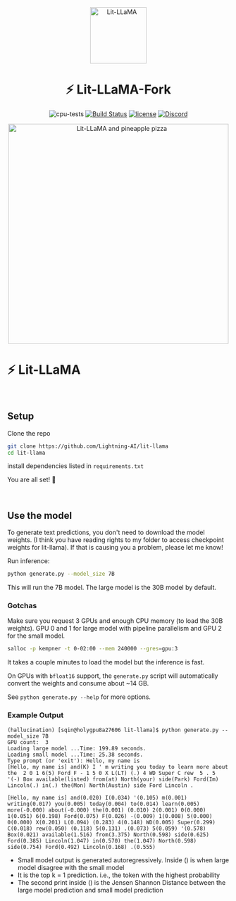 <div align="center">
<img src="https://pl-public-data.s3.amazonaws.com/assets_lightning/Lit_LLaMA_Badge3x.png" alt="Lit-LLaMA" width="128"/>

# ⚡ Lit-LLaMA-Fork

<!--
<p align="center">
  <a href="https://www.lightning.ai/">Lightning.ai</a> •
  <a href="https://lightning.ai/docs/pytorch/stable/">PyTorch Lightning</a> •
  <a href="https://lightning.ai/docs/fabric/stable/">Fabric</a>
</p>
-->

![cpu-tests](https://github.com/lightning-AI/lit-llama/actions/workflows/cpu-tests.yml/badge.svg) [![Build Status](https://dev.azure.com/Lightning-AI/lit%20Models/_apis/build/status%2FLightning-AI.lit-LLaMA?branchName=main)](https://dev.azure.com/Lightning-AI/lit%20Models/_build/latest?definitionId=49&branchName=main) [![license](https://img.shields.io/badge/License-Apache%202.0-blue.svg)](https://github.com/Lightning-AI/lit-llama/blob/master/LICENSE) [![Discord](https://img.shields.io/discord/1077906959069626439?style=plastic)](https://discord.gg/VptPCZkGNa)

<img src="https://pl-public-data.s3.amazonaws.com/assets_lightning/Llama_pineapple.gif" alt="Lit-LLaMA and pineapple pizza" width="500px"/>

</div>

# ⚡ Lit-LLaMA ️

&nbsp;

## Setup

Clone the repo

```bash
git clone https://github.com/Lightning-AI/lit-llama
cd lit-llama
```

install dependencies listed in `requirements.txt`

You are all set! 🎉

&nbsp;

## Use the model

To generate text predictions, you don't need to download the model weights. (I think you have reading rights to my folder to access checkpoint weights for lit-llama). If that is causing you a problem, please let me know! 

Run inference:

```bash
python generate.py --model_size 7B
```

This will run the 7B model. The large model is the 30B model by default. 


### Gotchas

Make sure you request 3 GPUs and enough CPU memory (to load the 30B weights). GPU 0 and 1 for large model with pipeline parallelism and GPU 2 for the small model. 

```bash
salloc -p kempner -t 0-02:00 --mem 240000 --gres=gpu:3
```

It takes a couple minutes to load the model but the inference is fast. 

On GPUs with `bfloat16` support, the `generate.py` script will automatically convert the weights and consume about ~14 GB.

See `python generate.py --help` for more options.


### Example Output

```
(hallucination) [sqin@holygpu8a27606 lit-llama]$ python generate.py --model_size 7B
GPU count:  3
Loading large model ...Time: 199.89 seconds.
Loading small model ...Time: 25.38 seconds.
Type prompt (or 'exit'): Hello, my name is
[Hello, my name is] and(K) I ' m writing you today to learn more about the  2 0 1 6(5) Ford F - 1 5 0 X L(LT) (.) 4 WD Super C rew  5 . 5 '(-) Box available(listed) from(at) North(your) side(Park) Ford(Im) Lincoln(.) in(.) the(Mon) North(Austin) side Ford Lincoln . 

[Hello, my name is] and(0.020) I(0.034) '(0.105) m(0.001) writing(0.017) you(0.005) today(0.004) to(0.014) learn(0.005) more(-0.000) about(-0.000) the(0.001) (0.010) 2(0.001) 0(0.000) 1(0.051) 6(0.198) Ford(0.075) F(0.026) -(0.009) 1(0.008) 5(0.000) 0(0.000) X(0.201) L(0.094) (0.283) 4(0.148) WD(0.005) Super(0.299) C(0.018) rew(0.050) (0.118) 5(0.131) .(0.073) 5(0.059) '(0.578) Box(0.021) available(1.516) from(3.375) North(0.598) side(0.625) Ford(0.385) Lincoln(1.047) in(0.570) the(1.047) North(0.598) side(0.754) Ford(0.492) Lincoln(0.168) .(0.555) 
```

- Small model output is generated autoregressively. Inside () is when large model disagree with the small model 
- It is the top k = 1 prediction. i.e., the token with the highest probability
- The second print inside () is the Jensen Shannon Distance between the large model prediction and small model prediction
